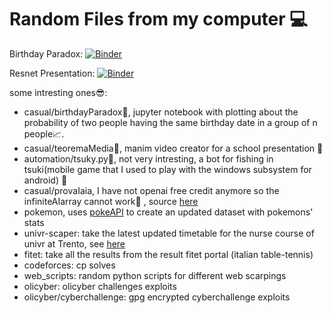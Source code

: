 # Random Files from my computer :computer:

Birthday Paradox:
[![Binder](https://mybinder.org/badge_logo.svg)](https://mybinder.org/v2/gh/SamueleFacenda/Python-Scripts/HEAD?labpath=casual%2FbirthdayParadox.ipynb)

Resnet Presentation:
[![Binder](https://mybinder.org/badge_logo.svg)](https://mybinder.org/v2/gh/SamueleFacenda/Python-Scripts/HEAD?labpath=casual%2Ftpsit-resnet.ipynb)


some intresting ones:sunglasses::
* casual/birthdayParadox:moyai:, jupyter notebook with plotting about the probability of two people having the same birthday date in a group of n people:chart_with_upwards_trend:.
* casual/teoremaMedia:memo:, manim video creator for a school presentation	:robot:
* automation/tsuky.py:rabbit:, not very intresting, a bot for fishing in tsuki(mobile game that I used to play with the windows subsystem for android)	:rabbit2:
* casual/provaIaia, I have not openai free credit anymore so the infiniteAIarray cannot work:money_with_wings:	, source [here](https://github.com/ianb/infinite-ai-array)
* pokemon, uses [pokeAPI](https://github.com/PokeAPI/pokeapi) to create an updated dataset with pokemons' stats
* univr-scaper: take the latest updated timetable for the nurse course of univr at Trento, see [here](https://pastapizza.altervista.org/univr/renderer.php)
* fitet: take all the results from the result fitet portal (italian table-tennis)
* codeforces: cp solves
* web_scripts: random python scripts for different web scarpings
* olicyber: olicyber challenges exploits
* olicyber/cyberchallenge: gpg encrypted cyberchallenge exploits

